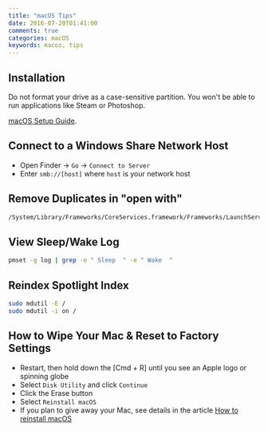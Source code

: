```yaml
---
title: "macOS Tips"
date: 2016-07-20T01:41:00
comments: true
categories: macOS
keywords: macos, tips
---
```


## Installation

Do not format your drive as a case-sensitive partition. You won't be able to run applications like Steam or Photoshop.

[macOS Setup Guide](https://github.com/desecho/macos-setup).

## Connect to a Windows Share Network Host

- Open Finder → `Go` → `Connect to Server`
- Enter `smb://[host]` where `host` is your network host

## Remove Duplicates in "open with"

```bash
/System/Library/Frameworks/CoreServices.framework/Frameworks/LaunchServices.framework/Support/lsregister -kill -r -domain local -domain system -domain user
```

## View Sleep/Wake Log

```bash
pmset -g log | grep -e " Sleep  " -e " Wake  "
```

## Reindex Spotlight Index

```bash
sudo mdutil -E /
sudo mdutil -i on /
```

## How to Wipe Your Mac & Reset to Factory Settings

- Restart, then hold down the [Cmd + R] until you see an Apple logo or spinning globe
- Select `Disk Utility` and click `Continue`
- Click the Erase button
- Select `Reinstall macOS`
- If you plan to give away your Mac, see details in the article [How to reinstall macOS](https://support.apple.com/en-gb/HT204904)
